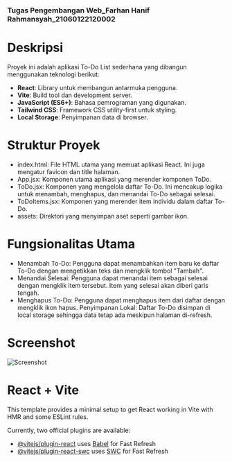 ### Tugas Pengembangan Web_Farhan Hanif Rahmansyah_21060122120002

# Deskripsi
Proyek ini adalah aplikasi To-Do List sederhana yang dibangun menggunakan teknologi berikut:
- **React**: Library untuk membangun antarmuka pengguna.
- **Vite**: Build tool dan development server.
- **JavaScript (ES6+)**: Bahasa pemrograman yang digunakan.
- **Tailwind CSS**: Framework CSS utility-first untuk styling.
- **Local Storage**: Penyimpanan data di browser.

# Struktur Proyek
- index.html: File HTML utama yang memuat aplikasi React. Ini juga mengatur favicon dan title halaman.
- App.jsx: Komponen utama aplikasi yang merender komponen ToDo.
- ToDo.jsx: Komponen yang mengelola daftar To-Do. Ini mencakup logika untuk menambah, menghapus, dan menandai To-Do sebagai selesai.
- ToDoItems.jsx: Komponen yang merender item individu dalam daftar To-Do.
- assets: Direktori yang menyimpan aset seperti gambar ikon.

# Fungsionalitas Utama
- Menambah To-Do: Pengguna dapat menambahkan item baru ke daftar To-Do dengan mengetikkan teks dan mengklik tombol "Tambah".
- Menandai Selesai: Pengguna dapat menandai item sebagai selesai dengan mengklik item tersebut. Item yang selesai akan diberi garis tengah.
- Menghapus To-Do: Pengguna dapat menghapus item dari daftar dengan mengklik ikon hapus.
Penyimpanan Lokal: Daftar To-Do disimpan di local storage sehingga data tetap ada meskipun halaman di-refresh.

# Screenshot
![Screenshot](public/screenshot.png)


# React + Vite

This template provides a minimal setup to get React working in Vite with HMR and some ESLint rules.

Currently, two official plugins are available:

- [@vitejs/plugin-react](https://github.com/vitejs/vite-plugin-react/blob/main/packages/plugin-react/README.md) uses [Babel](https://babeljs.io/) for Fast Refresh
- [@vitejs/plugin-react-swc](https://github.com/vitejs/vite-plugin-react-swc) uses [SWC](https://swc.rs/) for Fast Refresh
